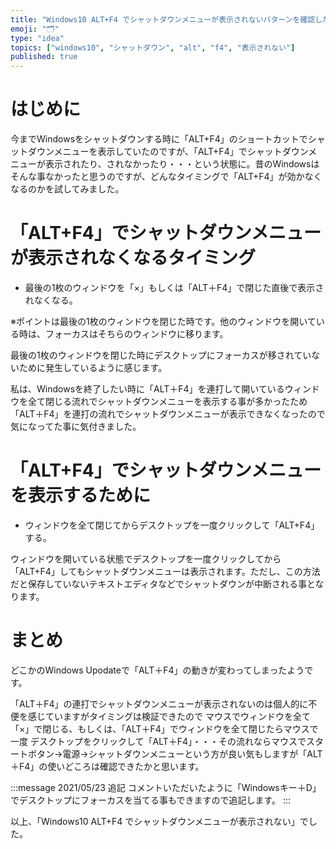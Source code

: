 ```yaml
---
title: "Windows10 ALT+F4 でシャットダウンメニューが表示されないパターンを確認した"
emoji: "🗂"
type: "idea"
topics: ["windows10", "シャットダウン", "alt", "f4", "表示されない"]
published: true
---
```


# はじめに
今までWindowsをシャットダウンする時に「ALT+F4」のショートカットでシャットダウンメニューを表示していたのですが、「ALT+F4」でシャットダウンメニューが表示されたり、されなかったり・・・という状態に。昔のWindowsはそんな事なかったと思うのですが、どんなタイミングで「ALT+F4」が効かなくなるのかを試してみました。

# 「ALT+F4」でシャットダウンメニューが表示されなくなるタイミング
- 最後の1枚のウィンドウを「×」もしくは「ALT＋F4」で閉じた直後で表示されなくなる。

※ポイントは最後の1枚のウィンドウを閉じた時です。他のウィンドウを開いている時は、フォーカスはそちらのウィンドウに移ります。

最後の1枚のウィンドウを閉じた時にデスクトップにフォーカスが移されていないために発生しているように感じます。

私は、Windowsを終了したい時に「ALT＋F4」を連打して開いているウィンドウを全て閉じる流れでシャットダウンメニューを表示する事が多かったため「ALT＋F4」を連打の流れでシャットダウンメニューが表示できなくなったので気になってた事に気付きました。

# 「ALT+F4」でシャットダウンメニューを表示するために
- ウィンドウを全て閉じてからデスクトップを一度クリックして「ALT+F4」する。

ウィンドウを開いている状態でデスクトップを一度クリックしてから「ALT+F4」してもシャットダウンメニューは表示されます。ただし、この方法だと保存していないテキストエディタなどでシャットダウンが中断される事となります。

# まとめ
どこかのWindows Upodateで「ALT＋F4」の動きが変わってしまったようです。

「ALT＋F4」の連打でシャットダウンメニューが表示されないのは個人的に不便を感じていますがタイミングは検証できたので マウスでウィンドウを全て「×」で閉じる、もしくは、「ALT＋F4」でウィンドウを全て閉じたらマウスで一度 デスクトップをクリックして「ALT＋F4」・・・その流れならマウスでスタートボタン→電源→シャットダウンメニューという方が良い気もしますが「ALT＋F4」の使いどころは確認できたかと思います。

:::message
2021/05/23 追記
コメントいただいたように「Windowsキー＋D」でデスクトップにフォーカスを当てる事もできますので追記します。
:::


以上、「Windows10 ALT+F4 でシャットダウンメニューが表示されない」でした。